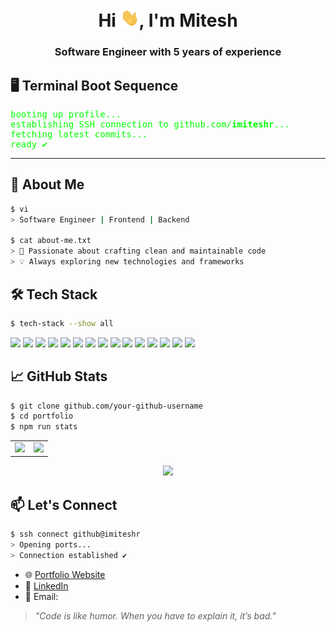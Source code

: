 <h1 align="center">Hi <img src="https://raw.githubusercontent.com/ABSphreak/ABSphreak/master/gifs/Hi.gif" width="30px">, I'm Mitesh</h1>
<h3 align="center">Software Engineer with 5 years of experience</h3>

## 🖥️ Terminal Boot Sequence
<pre>
<span style="color: lime;">booting up profile<span class="cursor">...</span></span>
<span style="color: lime;">establishing SSH connection to github.com/<b>imiteshr</b><span class="cursor">...</span></span>
<span style="color: lime;">fetching latest commits<span class="cursor">...</span></span>
<span style="color: lime;">ready ✔</span>
</pre>

---

## 🧠 About Me

```bash
$ vi
> Software Engineer | Frontend | Backend

$ cat about-me.txt
> 🔧 Passionate about crafting clean and maintainable code
> 💡 Always exploring new technologies and frameworks
```

## 🛠️ Tech Stack
```bash
$ tech-stack --show all
```

<div align="left">
  <img src="https://img.shields.io/badge/JavaScript-F7DF1E?logo=javascript&logoColor=black" />
  <img src="https://img.shields.io/badge/TypeScript-3178C6?logo=typescript&logoColor=white" />
  <img src="https://img.shields.io/badge/React-20232A?logo=react&logoColor=61DAFB" />
  <img src="https://img.shields.io/badge/Next.js-000000?logo=next.js&logoColor=white" />
  <img src="https://img.shields.io/badge/Node.js-339933?logo=node.js&logoColor=white" />
  <img src="https://img.shields.io/badge/PostgreSQL-4169E1?logo=postgresql&logoColor=white" />
  <img src="https://img.shields.io/badge/Git-F05032?logo=git&logoColor=white" />
  <img src="https://img.shields.io/badge/Python-3776AB?logo=python&logoColor=white" />
  <img src="https://img.shields.io/badge/Django-092E20?logo=django&logoColor=white" />
  <img src="https://img.shields.io/badge/FastAPI-009688?logo=fastapi&logoColor=white" />
  <img src="https://img.shields.io/badge/MongoDB-47A248?logo=mongodb&logoColor=white" />
  <img src="https://img.shields.io/badge/Docker-2496ED?logo=docker&logoColor=white" />
  <img src="https://img.shields.io/badge/Git-F05032?logo=git&logoColor=white" />
  <img src="https://img.shields.io/badge/PostgreSQL-4169E1?logo=postgresql&logoColor=white" />
  <img src="https://img.shields.io/badge/Linux-FCC624?logo=linux&logoColor=black" />
</div>


## 📈 GitHub Stats
```bash
$ git clone github.com/your-github-username
$ cd portfolio
$ npm run stats
```

<div align="center">
  <table>
    <tr>
      <td>
        <img src="https://github-readme-stats.vercel.app/api?username=imiteshr&show_icons=true&theme=radical" height="165" />
      </td>
      <td>
        <img src="https://streak-stats.demolab.com?user=imiteshr&theme=radical&hide_border=false" height="165" />
      </td>
    </tr>
  </table>
</div>

<div align="center">
  <img src="https://github-readme-stats.vercel.app/api/top-langs/?username=imiteshr&layout=compact&theme=radical" />
</div>


## 📫 Let's Connect
```bash
$ ssh connect github@imiteshr
> Opening ports...
> Connection established ✔
```

- 🌐 [Portfolio Website]()  
- 💼 [LinkedIn](https://www.linkedin.com/in/mitesh-rajput-0162a81b1/)  
- 📧 Email:   

> _"Code is like humor. When you have to explain it, it’s bad."_
